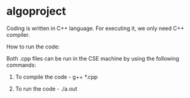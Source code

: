 # algoproject

Coding is written in C++ language. For executing it, we only need C++ compiler.

How to run the code:

Both .cpp files can be run in the CSE machine by using the following commands:

1. To compile the code - g++ *.cpp

2. To run the code - ./a.out
